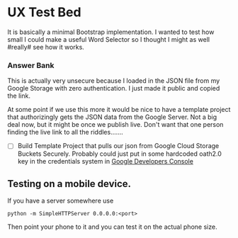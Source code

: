 # UX Test Bed

It is basically a minimal Bootstrap implementation. I wanted to test how small I could make a useful Word Selector so I thought I might as well #really# see how it works.


### Answer Bank

This is actually very unsecure because I loaded in the JSON file from my Google Storage with zero authentication. I just made it public and copied the link.

At some point if we use this more it would be nice to have a template project that authorizingly gets the JSON data from the Google Server. Not a big deal now, but it might be once we publish live. Don't want that one person finding the live link to all the riddles.......

- [ ] Build Template Project that pulls our json from Google Cloud Storage Buckets Securely. Probably could just put in some hardcoded oath2.0 key in the credentials system in [Google Developers Console](https://console.developers.google.com/project/bellows-adv/apiui/credential)


## Testing on a mobile device.

If you have a server somewhere use

```
python -m SimpleHTTPServer 0.0.0.0:<port>
```

Then point your phone to it and you can test it on the actual phone size.
